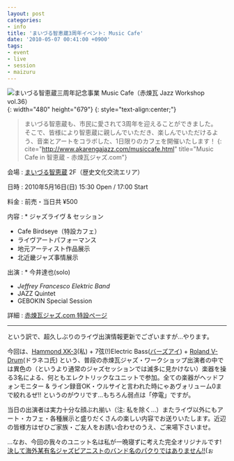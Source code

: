 ```yaml
---
layout: post
categories:
- info
title: 'まいづる智恵蔵3周年イベント: Music Cafe'
date: '2010-05-07 00:41:00 +0900'
tags:
- event
- live
- session
- maizuru
---
```

![まいづる智恵蔵三周年記念事業 Music Cafe（赤煉瓦 Jazz Workshop vol.36）](/images/musiccafeposter.jpg "まいづる智恵蔵3周年イベント Music Cafe - 5月16日(日) 15:30 Open!"){: width="480" height="679"}
{: style="text-align:center;"}

> まいづる智恵蔵も、市民に愛されて3周年を迎えることができました。   
>  そこで、皆様により智恵蔵に親しんでいただき、楽しんでいただけるよう、音楽とアートをコラボした、1日限りのカフェを開催いたします！
{: cite="http://www.akarengajazz.com/musiccafe.html" title="Music Cafe in 智恵蔵 - 赤煉瓦ジャズ.com"}

会場
: [まいづる智恵蔵][1] 2F（歴史文化交流エリア）

日時
: 2010年5月16日(日) 15:30 Open / 17:00 Start

料金
: 前売・当日共 ¥500

内容
: * ジャズライヴ &amp; セッション
  * Cafe Birdseye（特設カフェ）
  * ライヴアートパフォーマンス
  * 地元アーティスト作品展示
  * 北近畿ジャズ事情展示

出演
: * 今井達也(solo)
  * *Jeffrey Francesco Elektric Band*
  * JAZZ Quintet
  * GEBOKIN Special Session

詳細
: [赤煉瓦ジャズ.com 特設ページ][2]

* * *

という訳で、超久しぶりのライヴ出演情報更新でございますが…やります。

今回は、[Hammond XK-3][3](私) + 7弦(!)Electric Bass([バーズアイ][4]) + [Roland V-Drum][5](ドラネコ氏) という、普段の赤煉瓦ジャズ・ワークショップ出演者の中では異色の（というより通常のジャズセッションでは滅多に見かけない）楽器を操る3名による、何ともエレクトリックなユニットで参加。全ての楽器がヘッドフォンモニター &amp; ライン録音OK・ウルサイと言われた時にゃあヴォリューム0まで絞れるぜ!! というのがウリです…もちろん弱点は「停電」ですが。

当日の出演者は実力十分な顔ぶれ揃い（注: 私を除く…）またライヴ以外にもアート・カフェ・各種展示と盛りだくさんの楽しい内容でお送りいたします。近辺の皆様方はぜひご家族・ご友人をお誘い合わせのうえ、ご来場下さいませ。

…なお、今回の我々のユニット名は私が一晩寝ずに考えた完全オリジナルです! [決して海外某有名ジャズピアニストのバンド名のパクりではありません!!][6](ぉ



[1]: http://chiegura.jp/ "まいづる智恵蔵トップページ"
[2]: http://www.akarengajazz.com/musiccafe.html "Music Cafe in 智恵蔵"
[3]: http://www.suzuki-music.co.jp/hammond/xk-3c/index.htm "早わかり XK-3c"
[4]: http://birdseye.cocolog-nifty.com/ "鳥眼庵の日常-食・音楽"
[5]: http://www.roland.co.jp/V-Drums/content/lineup.html "製品ラインナップ :: ローランドVドラム :: ローランド"
[6]: http://www.concordmusicgroup.com/artists/Chick-Corea-Elektric-Band/ "Chick Corea Elektric Band : Concord Music Group"
